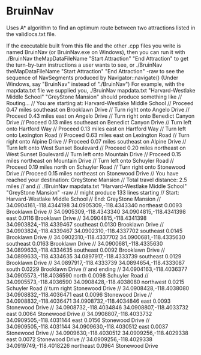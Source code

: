# BruinNav
Uses A* algorithm to find an optimum route between two attractions listed in the validlocs.txt file.

If the executable built from this file
and the other .cpp files you write is named BruinNav (or BruinNav.exe on
Windows), then you can run it with
./BruinNav theMapDataFileName "Start Attraction" "End Attraction"
to get the turn-by-turn instructions a user wants to see, or
./BruinNav theMapDataFileName "Start Attraction" "End Attraction" -raw
to see the sequence of NavSegments produced by Navigator::navigate()
(Under Windows, say "BruinNav" instead of "./BruinNav")
For example, with the mapdata.txt file we supplied you,
./BruinNav mapdata.txt "Harvard-Westlake Middle School" "GreyStone Mansion"
should produce something like
//   Routing...
//   You are starting at: Harvard-Westlake Middle School
//   Proceed 0.47 miles southeast on Brooklawn Drive
//   Turn right onto Angelo Drive
//   Proceed 0.43 miles east on Angelo Drive
//   Turn right onto Benedict Canyon Drive
//   Proceed 0.13 miles southeast on Benedict Canyon Drive
//   Turn left onto Hartford Way
//   Proceed 0.13 miles east on Hartford Way
//   Turn left onto Lexington Road
//   Proceed 0.63 miles east on Lexington Road
//   Turn right onto Alpine Drive
//   Proceed 0.07 miles southeast on Alpine Drive
//   Turn left onto West Sunset Boulevard
//   Proceed 0.20 miles northeast on West Sunset Boulevard
//   Turn left onto Mountain Drive
//   Proceed 0.15 miles northeast on Mountain Drive
//   Turn left onto Schuyler Road
//   Proceed 0.19 miles north on Schuyler Road
//   Turn right onto Stonewood Drive
//   Proceed 0.15 miles northeast on Stonewood Drive
//   You have reached your destination: GreyStone Mansion
//   Total travel distance: 2.5 miles
// and
//  ./BruinNav mapdata.txt "Harvard-Westlake Middle School" "GreyStone Mansion" -raw
// might produce 133 lines starting
//   Start: Harvard-Westlake Middle School
//   End:   GreyStone Mansion
//   34.0904161,-118.4344198 34.0905309,-118.4343340 northeast 0.0093 Brooklawn Drive
//   34.0905309,-118.4343340 34.0904815,-118.4341398 east 0.0116 Brooklawn Drive
//   34.0904815,-118.4341398 34.0903824,-118.4339467 southeast 0.0130 Brooklawn Drive
//   34.0903824,-118.4339467 34.0902310,-118.4337702 southeast 0.0145 Brooklawn Drive
//   34.0902310,-118.4337702 34.0900681,-118.4335630 southeast 0.0163 Brooklawn Drive
//   34.0900681,-118.4335630 34.0899633,-118.4334635 southeast 0.0092 Brooklawn Drive
//   34.0899633,-118.4334635 34.0897917,-118.4333739 southeast 0.0129 Brooklawn Drive
//   34.0897917,-118.4333739 34.0894654,-118.4333087 south 0.0229 Brooklawn Drive
// and ending
//   34.0904163,-118.4036377 34.0905573,-118.4036590 north 0.0098 Schuyler Road
//   34.0905573,-118.4036590 34.0908428,-118.4038080 northwest 0.0215 Schuyler Road
//   turn right Stonewood Drive
//   34.0908428,-118.4038080 34.0908832,-118.4036471 east 0.0096 Stonewood Drive
//   34.0908832,-118.4036471 34.0908732,-118.4034846 east 0.0093 Stonewood Drive
//   34.0908732,-118.4034846 34.0908807,-118.4033732 east 0.0064 Stonewood Drive
//   34.0908807,-118.4033732 34.0909505,-118.4031144 east 0.0156 Stonewood Drive
//   34.0909505,-118.4031144 34.0909630,-118.4030512 east 0.0037 Stonewood Drive
//   34.0909630,-118.4030512 34.0909256,-118.4029338 east 0.0072 Stonewood Drive
//   34.0909256,-118.4029338 34.0919749,-118.4018226 northeast 0.0964 Stonewood Drive
